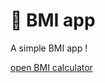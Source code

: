 # 🎈 BMI app 

A simple BMI app !

[open BMI calculator](https://humble-space-fishstick-j4rpwgpw96q2wvg-8501.app.github.dev)

